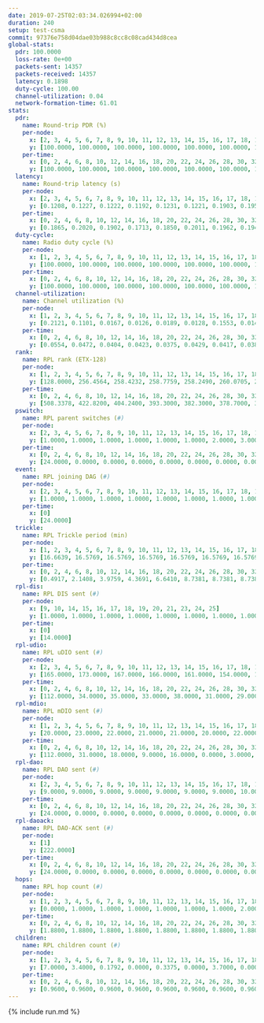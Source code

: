 ```yaml
---
date: 2019-07-25T02:03:34.026994+02:00
duration: 240
setup: test-csma
commit: 97376e758d04dae03b988c8cc8c08cad434d8cea
global-stats:
  pdr: 100.0000
  loss-rate: 0e+00
  packets-sent: 14357
  packets-received: 14357
  latency: 0.1898
  duty-cycle: 100.00
  channel-utilization: 0.04
  network-formation-time: 61.01
stats:
  pdr:
    name: Round-trip PDR (%)
    per-node:
      x: [2, 3, 4, 5, 6, 7, 8, 9, 10, 11, 12, 13, 14, 15, 16, 17, 18, 19, 20, 21, 22, 23, 24, 25]
      y: [100.0000, 100.0000, 100.0000, 100.0000, 100.0000, 100.0000, 100.0000, 100.0000, 100.0000, 100.0000, 100.0000, 100.0000, 100.0000, 100.0000, 100.0000, 100.0000, 100.0000, 100.0000, 100.0000, 100.0000, 100.0000, 100.0000, 100.0000, 100.0000]
    per-time:
      x: [0, 2, 4, 6, 8, 10, 12, 14, 16, 18, 20, 22, 24, 26, 28, 30, 32, 34, 36, 38, 40, 42, 44, 46, 48, 50, 52, 54, 56, 58, 60, 62, 64, 66, 68, 70, 72, 74, 76, 78, 80, 82, 84, 86, 88, 90, 92, 94, 96, 98, 100, 102, 104, 106, 108, 110, 112, 114, 116, 118, 120, 122, 124, 126, 128, 130, 132, 134, 136, 138, 140, 142, 144, 146, 148, 150, 152, 154, 156, 158, 160, 162, 164, 166, 168, 170, 172, 174, 176, 178, 180, 182, 184, 186, 188, 190, 192, 194, 196, 198, 200, 202, 204, 206, 208, 210, 212, 214, 216, 218, 220, 222, 224, 226, 228, 230, 232, 234, 236, 238, 240]
      y: [100.0000, 100.0000, 100.0000, 100.0000, 100.0000, 100.0000, 100.0000, 100.0000, 100.0000, 100.0000, 100.0000, 100.0000, 100.0000, 100.0000, 100.0000, 100.0000, 100.0000, 100.0000, 100.0000, 100.0000, 100.0000, 100.0000, 100.0000, 100.0000, 100.0000, 100.0000, 100.0000, 100.0000, 100.0000, 100.0000, 100.0000, 100.0000, 100.0000, 100.0000, 100.0000, 100.0000, 100.0000, 100.0000, 100.0000, 100.0000, 100.0000, 100.0000, 100.0000, 100.0000, 100.0000, 100.0000, 100.0000, 100.0000, 100.0000, 100.0000, 100.0000, 100.0000, 100.0000, 100.0000, 100.0000, 100.0000, 100.0000, 100.0000, 100.0000, 100.0000, 100.0000, 100.0000, 100.0000, 100.0000, 100.0000, 100.0000, 100.0000, 100.0000, 100.0000, 100.0000, 100.0000, 100.0000, 100.0000, 100.0000, 100.0000, 100.0000, 100.0000, 100.0000, 100.0000, 100.0000, 100.0000, 100.0000, 100.0000, 100.0000, 100.0000, 100.0000, 100.0000, 100.0000, 100.0000, 100.0000, 100.0000, 100.0000, 100.0000, 100.0000, 100.0000, 100.0000, 100.0000, 100.0000, 100.0000, 100.0000, 100.0000, 100.0000, 100.0000, 100.0000, 100.0000, 100.0000, 100.0000, 100.0000, 100.0000, 100.0000, 100.0000, 100.0000, 100.0000, 100.0000, 100.0000, 100.0000, 100.0000, 100.0000, 100.0000, 100.0000, null]
  latency:
    name: Round-trip latency (s)
    per-node:
      x: [2, 3, 4, 5, 6, 7, 8, 9, 10, 11, 12, 13, 14, 15, 16, 17, 18, 19, 20, 21, 22, 23, 24, 25]
      y: [0.1208, 0.1227, 0.1222, 0.1192, 0.1231, 0.1221, 0.1903, 0.1953, 0.1886, 0.1952, 0.1255, 0.1907, 0.1945, 0.1923, 0.1888, 0.1884, 0.1935, 0.1970, 0.2636, 0.2649, 0.2645, 0.2705, 0.2621, 0.2643]
    per-time:
      x: [0, 2, 4, 6, 8, 10, 12, 14, 16, 18, 20, 22, 24, 26, 28, 30, 32, 34, 36, 38, 40, 42, 44, 46, 48, 50, 52, 54, 56, 58, 60, 62, 64, 66, 68, 70, 72, 74, 76, 78, 80, 82, 84, 86, 88, 90, 92, 94, 96, 98, 100, 102, 104, 106, 108, 110, 112, 114, 116, 118, 120, 122, 124, 126, 128, 130, 132, 134, 136, 138, 140, 142, 144, 146, 148, 150, 152, 154, 156, 158, 160, 162, 164, 166, 168, 170, 172, 174, 176, 178, 180, 182, 184, 186, 188, 190, 192, 194, 196, 198, 200, 202, 204, 206, 208, 210, 212, 214, 216, 218, 220, 222, 224, 226, 228, 230, 232, 234, 236, 238, 240]
      y: [0.1865, 0.2020, 0.1902, 0.1713, 0.1850, 0.2011, 0.1962, 0.1947, 0.2011, 0.1976, 0.1889, 0.1911, 0.1874, 0.2060, 0.1861, 0.1960, 0.1996, 0.1985, 0.1960, 0.1962, 0.2020, 0.1895, 0.1929, 0.1986, 0.1970, 0.1988, 0.1946, 0.1978, 0.1981, 0.1887, 0.1910, 0.1980, 0.1827, 0.1905, 0.1846, 0.1872, 0.1823, 0.1926, 0.1791, 0.1908, 0.1889, 0.1891, 0.1947, 0.1913, 0.1922, 0.1830, 0.1869, 0.1887, 0.1997, 0.1947, 0.1755, 0.1867, 0.1899, 0.1811, 0.1852, 0.1985, 0.2078, 0.1937, 0.1830, 0.1853, 0.1906, 0.1751, 0.1944, 0.2026, 0.1919, 0.1897, 0.1925, 0.1927, 0.1889, 0.1869, 0.1905, 0.1968, 0.1979, 0.1910, 0.1886, 0.1954, 0.1975, 0.1964, 0.1873, 0.1816, 0.1828, 0.1702, 0.1830, 0.1818, 0.1848, 0.1862, 0.1815, 0.1851, 0.1833, 0.1884, 0.1894, 0.1827, 0.1796, 0.1876, 0.1869, 0.1889, 0.1801, 0.1878, 0.1821, 0.1905, 0.1751, 0.1880, 0.1888, 0.1871, 0.1943, 0.1888, 0.1923, 0.1922, 0.1806, 0.1832, 0.1930, 0.1868, 0.1798, 0.1873, 0.1852, 0.1866, 0.1938, 0.1931, 0.1925, 0.1879, null]
  duty-cycle:
    name: Radio duty cycle (%)
    per-node:
      x: [1, 2, 3, 4, 5, 6, 7, 8, 9, 10, 11, 12, 13, 14, 15, 16, 17, 18, 19, 20, 21, 22, 23, 24, 25]
      y: [100.0000, 100.0000, 100.0000, 100.0000, 100.0000, 100.0000, 100.0000, 100.0000, 100.0000, 100.0000, 100.0000, 100.0000, 100.0000, 100.0000, 100.0000, 100.0000, 100.0000, 100.0000, 100.0000, 100.0000, 100.0000, 100.0000, 100.0000, 100.0000, 100.0000]
    per-time:
      x: [0, 2, 4, 6, 8, 10, 12, 14, 16, 18, 20, 22, 24, 26, 28, 30, 32, 34, 36, 38, 40, 42, 44, 46, 48, 50, 52, 54, 56, 58, 60, 62, 64, 66, 68, 70, 72, 74, 76, 78, 80, 82, 84, 86, 88, 90, 92, 94, 96, 98, 100, 102, 104, 106, 108, 110, 112, 114, 116, 118, 120, 122, 124, 126, 128, 130, 132, 134, 136, 138, 140, 142, 144, 146, 148, 150, 152, 154, 156, 158, 160, 162, 164, 166, 168, 170, 172, 174, 176, 178, 180, 182, 184, 186, 188, 190, 192, 194, 196, 198, 200, 202, 204, 206, 208, 210, 212, 214, 216, 218, 220, 222, 224, 226, 228, 230, 232, 234, 236, 238]
      y: [100.0000, 100.0000, 100.0000, 100.0000, 100.0000, 100.0000, 100.0000, 100.0000, 100.0000, 100.0000, 100.0000, 100.0000, 100.0000, 100.0000, 100.0000, 100.0000, 100.0000, 100.0000, 100.0000, 100.0000, 100.0000, 100.0000, 100.0000, 100.0000, 100.0000, 100.0000, 100.0000, 100.0000, 100.0000, 100.0000, 100.0000, 100.0000, 100.0000, 100.0000, 100.0000, 100.0000, 100.0000, 100.0000, 100.0000, 100.0000, 100.0000, 100.0000, 100.0000, 100.0000, 100.0000, 100.0000, 100.0000, 100.0000, 100.0000, 100.0000, 100.0000, 100.0000, 100.0000, 100.0000, 100.0000, 100.0000, 100.0000, 100.0000, 100.0000, 100.0000, 100.0000, 100.0000, 100.0000, 100.0000, 100.0000, 100.0000, 100.0000, 100.0000, 100.0000, 100.0000, 100.0000, 100.0000, 100.0000, 100.0000, 100.0000, 100.0000, 100.0000, 100.0000, 100.0000, 100.0000, 100.0000, 100.0000, 100.0000, 100.0000, 100.0000, 100.0000, 100.0000, 100.0000, 100.0000, 100.0000, 100.0000, 100.0000, 100.0000, 100.0000, 100.0000, 100.0000, 100.0000, 100.0000, 100.0000, 100.0000, 100.0000, 100.0000, 100.0000, 100.0000, 100.0000, 100.0000, 100.0000, 100.0000, 100.0000, 100.0000, 100.0000, 100.0000, 100.0000, 100.0000, 100.0000, 100.0000, 100.0000, 100.0000, 100.0000, 100.0000]
  channel-utilization:
    name: Channel utilization (%)
    per-node:
      x: [1, 2, 3, 4, 5, 6, 7, 8, 9, 10, 11, 12, 13, 14, 15, 16, 17, 18, 19, 20, 21, 22, 23, 24, 25]
      y: [0.2121, 0.1101, 0.0167, 0.0126, 0.0189, 0.0128, 0.1553, 0.0144, 0.0151, 0.0139, 0.0156, 0.1004, 0.0139, 0.0137, 0.0244, 0.0479, 0.0208, 0.0869, 0.0240, 0.0138, 0.0149, 0.0140, 0.0172, 0.0139, 0.0145]
    per-time:
      x: [0, 2, 4, 6, 8, 10, 12, 14, 16, 18, 20, 22, 24, 26, 28, 30, 32, 34, 36, 38, 40, 42, 44, 46, 48, 50, 52, 54, 56, 58, 60, 62, 64, 66, 68, 70, 72, 74, 76, 78, 80, 82, 84, 86, 88, 90, 92, 94, 96, 98, 100, 102, 104, 106, 108, 110, 112, 114, 116, 118, 120, 122, 124, 126, 128, 130, 132, 134, 136, 138, 140, 142, 144, 146, 148, 150, 152, 154, 156, 158, 160, 162, 164, 166, 168, 170, 172, 174, 176, 178, 180, 182, 184, 186, 188, 190, 192, 194, 196, 198, 200, 202, 204, 206, 208, 210, 212, 214, 216, 218, 220, 222, 224, 226, 228, 230, 232, 234, 236, 238]
      y: [0.0554, 0.0472, 0.0404, 0.0423, 0.0375, 0.0429, 0.0417, 0.0381, 0.0451, 0.0426, 0.0413, 0.0399, 0.0382, 0.0394, 0.0529, 0.0355, 0.0423, 0.0419, 0.0406, 0.0399, 0.0429, 0.0390, 0.0400, 0.0437, 0.0388, 0.0407, 0.0438, 0.0385, 0.0468, 0.0404, 0.0388, 0.0408, 0.0401, 0.0394, 0.0419, 0.0378, 0.0387, 0.0425, 0.0435, 0.0396, 0.0399, 0.0412, 0.0409, 0.0481, 0.0400, 0.0413, 0.0388, 0.0407, 0.0398, 0.0415, 0.0415, 0.0378, 0.0380, 0.0386, 0.0408, 0.0407, 0.0447, 0.0475, 0.0408, 0.0406, 0.0405, 0.0376, 0.0380, 0.0443, 0.0414, 0.0386, 0.0409, 0.0426, 0.0387, 0.0414, 0.0393, 0.0426, 0.0417, 0.0407, 0.0418, 0.0405, 0.0417, 0.0408, 0.0412, 0.0371, 0.0402, 0.0378, 0.0373, 0.0375, 0.0423, 0.0401, 0.0407, 0.0423, 0.0383, 0.0415, 0.0373, 0.0387, 0.0392, 0.0418, 0.0399, 0.0397, 0.0383, 0.0386, 0.0406, 0.0398, 0.0405, 0.0371, 0.0380, 0.0412, 0.0379, 0.0412, 0.0384, 0.0407, 0.0406, 0.0390, 0.0404, 0.0413, 0.0409, 0.0374, 0.0430, 0.0387, 0.0410, 0.0383, 0.0398, 0.0403]
  rank:
    name: RPL rank (ETX-128)
    per-node:
      x: [1, 2, 3, 4, 5, 6, 7, 8, 9, 10, 11, 12, 13, 14, 15, 16, 17, 18, 19, 20, 21, 22, 23, 24, 25]
      y: [128.0000, 256.4564, 258.4232, 258.7759, 258.2490, 260.0705, 256.7593, 393.0702, 401.5391, 385.3942, 392.8512, 260.8755, 390.7025, 392.8340, 392.1992, 390.4793, 388.2116, 391.1660, 396.7510, 518.8975, 524.6926, 522.5267, 537.6107, 523.6929, 522.1950]
    per-time:
      x: [0, 2, 4, 6, 8, 10, 12, 14, 16, 18, 20, 22, 24, 26, 28, 30, 32, 34, 36, 38, 40, 42, 44, 46, 48, 50, 52, 54, 56, 58, 60, 62, 64, 66, 68, 70, 72, 74, 76, 78, 80, 82, 84, 86, 88, 90, 92, 94, 96, 98, 100, 102, 104, 106, 108, 110, 112, 114, 116, 118, 120, 122, 124, 126, 128, 130, 132, 134, 136, 138, 140, 142, 144, 146, 148, 150, 152, 154, 156, 158, 160, 162, 164, 166, 168, 170, 172, 174, 176, 178, 180, 182, 184, 186, 188, 190, 192, 194, 196, 198, 200, 202, 204, 206, 208, 210, 212, 214, 216, 218, 220, 222, 224, 226, 228, 230, 232, 234, 236, 238]
      y: [508.3378, 422.8200, 404.2400, 393.3000, 382.3000, 378.7000, 377.2000, 374.8600, 377.5800, 376.5400, 376.3800, 374.8000, 373.7200, 372.9400, 372.2800, 373.7400, 375.6200, 375.9800, 374.8200, 374.9400, 374.1200, 373.2200, 372.4600, 375.1600, 375.3200, 374.7000, 376.5600, 375.6400, 374.4000, 373.9800, 373.7400, 376.2800, 375.3600, 374.0200, 375.9200, 375.0400, 376.3725, 374.7800, 375.3400, 374.6800, 375.9200, 375.9412, 373.3400, 375.9000, 379.4510, 375.3000, 373.9600, 374.0000, 372.1765, 372.8000, 375.0400, 374.4400, 372.9200, 375.4902, 372.3200, 374.6275, 371.5200, 372.5200, 372.6600, 376.4000, 376.0600, 375.9800, 375.2400, 376.5200, 380.4423, 373.4400, 374.9800, 374.7400, 373.7800, 373.2745, 371.7800, 371.3400, 373.0400, 372.7800, 377.5769, 371.8800, 372.8400, 374.1200, 374.6000, 374.6471, 375.2800, 374.5800, 374.7800, 380.0189, 372.5600, 371.8200, 372.1800, 374.1000, 374.3800, 374.2000, 373.4800, 372.3000, 371.3400, 372.8200, 372.3800, 375.2549, 371.8400, 371.6000, 370.9200, 371.5600, 371.6600, 370.5600, 371.0200, 371.0400, 371.0800, 370.7600, 370.2200, 371.2600, 374.0784, 370.7000, 370.1400, 371.5800, 371.9000, 370.4000, 371.2200, 371.4800, 371.9800, 372.8400, 371.6400, 371.2200]
  pswitch:
    name: RPL parent switches (#)
    per-node:
      x: [2, 3, 4, 5, 6, 7, 8, 9, 10, 11, 12, 13, 14, 15, 16, 17, 18, 19, 20, 21, 22, 23, 24, 25]
      y: [1.0000, 1.0000, 1.0000, 1.0000, 1.0000, 1.0000, 2.0000, 3.0000, 1.0000, 2.0000, 1.0000, 2.0000, 1.0000, 1.0000, 2.0000, 1.0000, 1.0000, 1.0000, 4.0000, 4.0000, 3.0000, 4.0000, 1.0000, 1.0000]
    per-time:
      x: [0, 2, 4, 6, 8, 10, 12, 14, 16, 18, 20, 22, 24, 26, 28, 30, 32, 34, 36, 38, 40, 42, 44, 46, 48, 50, 52, 54, 56, 58, 60, 62, 64, 66, 68, 70, 72, 74, 76, 78, 80, 82, 84, 86, 88, 90, 92, 94, 96, 98, 100, 102, 104, 106, 108, 110, 112, 114, 116, 118, 120, 122, 124, 126, 128, 130, 132, 134, 136, 138, 140, 142, 144, 146, 148, 150, 152, 154, 156, 158, 160, 162, 164, 166, 168, 170, 172, 174, 176, 178, 180, 182, 184, 186, 188, 190, 192, 194, 196, 198, 200, 202, 204, 206, 208, 210, 212, 214, 216]
      y: [24.0000, 0.0000, 0.0000, 0.0000, 0.0000, 0.0000, 0.0000, 0.0000, 0.0000, 0.0000, 0.0000, 0.0000, 0.0000, 0.0000, 0.0000, 0.0000, 0.0000, 0.0000, 0.0000, 0.0000, 0.0000, 0.0000, 0.0000, 0.0000, 0.0000, 0.0000, 0.0000, 0.0000, 0.0000, 0.0000, 0.0000, 0.0000, 0.0000, 0.0000, 0.0000, 0.0000, 1.0000, 0.0000, 0.0000, 0.0000, 0.0000, 1.0000, 0.0000, 0.0000, 1.0000, 0.0000, 0.0000, 0.0000, 1.0000, 0.0000, 0.0000, 0.0000, 0.0000, 1.0000, 0.0000, 1.0000, 0.0000, 0.0000, 0.0000, 0.0000, 0.0000, 0.0000, 0.0000, 0.0000, 2.0000, 0.0000, 0.0000, 0.0000, 0.0000, 1.0000, 0.0000, 0.0000, 0.0000, 0.0000, 2.0000, 0.0000, 0.0000, 0.0000, 0.0000, 1.0000, 0.0000, 0.0000, 0.0000, 3.0000, 0.0000, 0.0000, 0.0000, 0.0000, 0.0000, 0.0000, 0.0000, 0.0000, 0.0000, 0.0000, 0.0000, 1.0000, 0.0000, 0.0000, 0.0000, 0.0000, 0.0000, 0.0000, 0.0000, 0.0000, 0.0000, 0.0000, 0.0000, 0.0000, 1.0000]
  event:
    name: RPL joining DAG (#)
    per-node:
      x: [2, 3, 4, 5, 6, 7, 8, 9, 10, 11, 12, 13, 14, 15, 16, 17, 18, 19, 20, 21, 22, 23, 24, 25]
      y: [1.0000, 1.0000, 1.0000, 1.0000, 1.0000, 1.0000, 1.0000, 1.0000, 1.0000, 1.0000, 1.0000, 1.0000, 1.0000, 1.0000, 1.0000, 1.0000, 1.0000, 1.0000, 1.0000, 1.0000, 1.0000, 1.0000, 1.0000, 1.0000]
    per-time:
      x: [0]
      y: [24.0000]
  trickle:
    name: RPL Trickle period (min)
    per-node:
      x: [1, 2, 3, 4, 5, 6, 7, 8, 9, 10, 11, 12, 13, 14, 15, 16, 17, 18, 19, 20, 21, 22, 23, 24, 25]
      y: [16.6639, 16.5769, 16.5769, 16.5769, 16.5769, 16.5769, 16.5769, 16.5795, 16.5832, 16.5395, 16.5795, 16.5758, 16.5795, 16.5395, 16.5758, 16.5338, 16.5395, 16.5299, 16.5299, 16.5415, 16.5415, 16.5377, 16.5368, 16.5253, 16.5299]
    per-time:
      x: [0, 2, 4, 6, 8, 10, 12, 14, 16, 18, 20, 22, 24, 26, 28, 30, 32, 34, 36, 38, 40, 42, 44, 46, 48, 50, 52, 54, 56, 58, 60, 62, 64, 66, 68, 70, 72, 74, 76, 78, 80, 82, 84, 86, 88, 90, 92, 94, 96, 98, 100, 102, 104, 106, 108, 110, 112, 114, 116, 118, 120, 122, 124, 126, 128, 130, 132, 134, 136, 138, 140, 142, 144, 146, 148, 150, 152, 154, 156, 158, 160, 162, 164, 166, 168, 170, 172, 174, 176, 178, 180, 182, 184, 186, 188, 190, 192, 194, 196, 198, 200, 202, 204, 206, 208, 210, 212, 214, 216, 218, 220, 222, 224, 226, 228, 230, 232, 234, 236, 238]
      y: [0.4917, 2.1408, 3.9759, 4.3691, 6.6410, 8.7381, 8.7381, 8.7381, 11.0100, 17.4763, 17.4763, 17.4763, 17.4763, 17.4763, 17.4763, 17.4763, 17.4763, 17.4763, 17.4763, 17.4763, 17.4763, 17.4763, 17.4763, 17.4763, 17.4763, 17.4763, 17.4763, 17.4763, 17.4763, 17.4763, 17.4763, 17.4763, 17.4763, 17.4763, 17.4763, 17.4763, 17.4763, 17.4763, 17.4763, 17.4763, 17.4763, 17.4763, 17.4763, 17.4763, 17.4763, 17.4763, 17.4763, 17.4763, 17.4763, 17.4763, 17.4763, 17.4763, 17.4763, 17.4763, 17.4763, 17.4763, 17.4763, 17.4763, 17.4763, 17.4763, 17.4763, 17.4763, 17.4763, 17.4763, 17.4763, 17.4763, 17.4763, 17.4763, 17.4763, 17.4763, 17.4763, 17.4763, 17.4763, 17.4763, 17.4763, 17.4763, 17.4763, 17.4763, 17.4763, 17.4763, 17.4763, 17.4763, 17.4763, 17.4763, 17.4763, 17.4763, 17.4763, 17.4763, 17.4763, 17.4763, 17.4763, 17.4763, 17.4763, 17.4763, 17.4763, 17.4763, 17.4763, 17.4763, 17.4763, 17.4763, 17.4763, 17.4763, 17.4763, 17.4763, 17.4763, 17.4763, 17.4763, 17.4763, 17.4763, 17.4763, 17.4763, 17.4763, 17.4763, 17.4763, 17.4763, 17.4763, 17.4763, 17.4763, 17.4763, 17.4763]
  rpl-dis:
    name: RPL DIS sent (#)
    per-node:
      x: [9, 10, 14, 15, 16, 17, 18, 19, 20, 21, 23, 24, 25]
      y: [1.0000, 1.0000, 1.0000, 1.0000, 1.0000, 1.0000, 1.0000, 1.0000, 1.0000, 1.0000, 2.0000, 1.0000, 1.0000]
    per-time:
      x: [0]
      y: [14.0000]
  rpl-udio:
    name: RPL uDIO sent (#)
    per-node:
      x: [2, 3, 4, 5, 6, 7, 8, 9, 10, 11, 12, 13, 14, 15, 16, 17, 18, 19, 20, 21, 22, 23, 24, 25]
      y: [165.0000, 173.0000, 167.0000, 166.0000, 161.0000, 154.0000, 160.0000, 163.0000, 165.0000, 168.0000, 140.0000, 161.0000, 166.0000, 165.0000, 166.0000, 167.0000, 157.0000, 158.0000, 173.0000, 165.0000, 171.0000, 167.0000, 159.0000, 164.0000]
    per-time:
      x: [0, 2, 4, 6, 8, 10, 12, 14, 16, 18, 20, 22, 24, 26, 28, 30, 32, 34, 36, 38, 40, 42, 44, 46, 48, 50, 52, 54, 56, 58, 60, 62, 64, 66, 68, 70, 72, 74, 76, 78, 80, 82, 84, 86, 88, 90, 92, 94, 96, 98, 100, 102, 104, 106, 108, 110, 112, 114, 116, 118, 120, 122, 124, 126, 128, 130, 132, 134, 136, 138, 140, 142, 144, 146, 148, 150, 152, 154, 156, 158, 160, 162, 164, 166, 168, 170, 172, 174, 176, 178, 180, 182, 184, 186, 188, 190, 192, 194, 196, 198, 200, 202, 204, 206, 208, 210, 212, 214, 216, 218, 220, 222, 224, 226, 228, 230, 232, 234, 236, 238, 240]
      y: [112.0000, 34.0000, 35.0000, 33.0000, 38.0000, 31.0000, 29.0000, 36.0000, 31.0000, 37.0000, 27.0000, 35.0000, 32.0000, 26.0000, 37.0000, 31.0000, 33.0000, 32.0000, 32.0000, 35.0000, 31.0000, 30.0000, 33.0000, 37.0000, 30.0000, 31.0000, 34.0000, 34.0000, 29.0000, 30.0000, 27.0000, 36.0000, 32.0000, 33.0000, 29.0000, 37.0000, 29.0000, 34.0000, 34.0000, 28.0000, 35.0000, 35.0000, 28.0000, 31.0000, 28.0000, 36.0000, 28.0000, 35.0000, 35.0000, 32.0000, 31.0000, 30.0000, 36.0000, 33.0000, 36.0000, 33.0000, 35.0000, 31.0000, 31.0000, 26.0000, 28.0000, 34.0000, 34.0000, 32.0000, 31.0000, 33.0000, 33.0000, 29.0000, 39.0000, 30.0000, 31.0000, 34.0000, 32.0000, 31.0000, 36.0000, 28.0000, 30.0000, 30.0000, 31.0000, 28.0000, 35.0000, 28.0000, 32.0000, 32.0000, 32.0000, 30.0000, 30.0000, 28.0000, 33.0000, 30.0000, 33.0000, 29.0000, 30.0000, 35.0000, 30.0000, 30.0000, 32.0000, 32.0000, 34.0000, 34.0000, 30.0000, 30.0000, 31.0000, 29.0000, 32.0000, 28.0000, 33.0000, 35.0000, 32.0000, 35.0000, 33.0000, 31.0000, 31.0000, 33.0000, 31.0000, 33.0000, 30.0000, 32.0000, 31.0000, 31.0000, 8.0000]
  rpl-mdio:
    name: RPL mDIO sent (#)
    per-node:
      x: [1, 2, 3, 4, 5, 6, 7, 8, 9, 10, 11, 12, 13, 14, 15, 16, 17, 18, 19, 20, 21, 22, 23, 24, 25]
      y: [20.0000, 23.0000, 22.0000, 21.0000, 21.0000, 20.0000, 22.0000, 20.0000, 20.0000, 20.0000, 22.0000, 21.0000, 21.0000, 20.0000, 20.0000, 23.0000, 20.0000, 23.0000, 20.0000, 20.0000, 20.0000, 21.0000, 20.0000, 20.0000, 20.0000]
    per-time:
      x: [0, 2, 4, 6, 8, 10, 12, 14, 16, 18, 20, 22, 24, 26, 28, 30, 32, 34, 36, 38, 40, 42, 44, 46, 48, 50, 52, 54, 56, 58, 60, 62, 64, 66, 68, 70, 72, 74, 76, 78, 80, 82, 84, 86, 88, 90, 92, 94, 96, 98, 100, 102, 104, 106, 108, 110, 112, 114, 116, 118, 120, 122, 124, 126, 128, 130, 132, 134, 136, 138, 140, 142, 144, 146, 148, 150, 152, 154, 156, 158, 160, 162, 164, 166, 168, 170, 172, 174, 176, 178, 180, 182, 184, 186, 188, 190, 192, 194, 196, 198, 200, 202, 204, 206, 208, 210, 212, 214, 216, 218, 220, 222, 224, 226, 228, 230, 232, 234, 236, 238, 240]
      y: [112.0000, 31.0000, 18.0000, 9.0000, 16.0000, 0.0000, 3.0000, 15.0000, 7.0000, 0.0000, 0.0000, 0.0000, 0.0000, 4.0000, 8.0000, 4.0000, 6.0000, 3.0000, 0.0000, 0.0000, 0.0000, 0.0000, 9.0000, 6.0000, 4.0000, 5.0000, 1.0000, 0.0000, 0.0000, 0.0000, 3.0000, 5.0000, 7.0000, 2.0000, 7.0000, 1.0000, 0.0000, 0.0000, 0.0000, 1.0000, 6.0000, 6.0000, 6.0000, 6.0000, 0.0000, 0.0000, 0.0000, 0.0000, 3.0000, 6.0000, 7.0000, 8.0000, 1.0000, 0.0000, 0.0000, 0.0000, 0.0000, 4.0000, 6.0000, 9.0000, 5.0000, 1.0000, 0.0000, 0.0000, 0.0000, 2.0000, 3.0000, 9.0000, 1.0000, 10.0000, 0.0000, 0.0000, 0.0000, 0.0000, 3.0000, 7.0000, 6.0000, 5.0000, 4.0000, 0.0000, 0.0000, 0.0000, 0.0000, 2.0000, 8.0000, 6.0000, 5.0000, 4.0000, 0.0000, 0.0000, 0.0000, 0.0000, 12.0000, 4.0000, 5.0000, 4.0000, 0.0000, 0.0000, 0.0000, 0.0000, 7.0000, 3.0000, 3.0000, 6.0000, 6.0000, 0.0000, 0.0000, 0.0000, 0.0000, 4.0000, 4.0000, 8.0000, 4.0000, 5.0000, 0.0000, 0.0000, 0.0000, 0.0000, 3.0000, 5.0000, 1.0000]
  rpl-dao:
    name: RPL DAO sent (#)
    per-node:
      x: [2, 3, 4, 5, 6, 7, 8, 9, 10, 11, 12, 13, 14, 15, 16, 17, 18, 19, 20, 21, 22, 23, 24, 25]
      y: [9.0000, 9.0000, 9.0000, 9.0000, 9.0000, 9.0000, 9.0000, 10.0000, 9.0000, 9.0000, 9.0000, 9.0000, 9.0000, 9.0000, 9.0000, 9.0000, 9.0000, 9.0000, 10.0000, 11.0000, 10.0000, 10.0000, 9.0000, 9.0000]
    per-time:
      x: [0, 2, 4, 6, 8, 10, 12, 14, 16, 18, 20, 22, 24, 26, 28, 30, 32, 34, 36, 38, 40, 42, 44, 46, 48, 50, 52, 54, 56, 58, 60, 62, 64, 66, 68, 70, 72, 74, 76, 78, 80, 82, 84, 86, 88, 90, 92, 94, 96, 98, 100, 102, 104, 106, 108, 110, 112, 114, 116, 118, 120, 122, 124, 126, 128, 130, 132, 134, 136, 138, 140, 142, 144, 146, 148, 150, 152, 154, 156, 158, 160, 162, 164, 166, 168, 170, 172, 174, 176, 178, 180, 182, 184, 186, 188, 190, 192, 194, 196, 198, 200, 202, 204, 206, 208, 210, 212, 214, 216, 218, 220, 222, 224, 226, 228, 230, 232, 234]
      y: [24.0000, 0.0000, 0.0000, 0.0000, 0.0000, 0.0000, 0.0000, 0.0000, 0.0000, 0.0000, 0.0000, 0.0000, 0.0000, 0.0000, 24.0000, 0.0000, 0.0000, 0.0000, 0.0000, 0.0000, 0.0000, 0.0000, 0.0000, 0.0000, 0.0000, 0.0000, 0.0000, 0.0000, 22.0000, 2.0000, 0.0000, 0.0000, 0.0000, 0.0000, 0.0000, 0.0000, 1.0000, 0.0000, 0.0000, 0.0000, 0.0000, 1.0000, 13.0000, 9.0000, 1.0000, 0.0000, 0.0000, 0.0000, 1.0000, 0.0000, 1.0000, 0.0000, 0.0000, 1.0000, 0.0000, 1.0000, 5.0000, 14.0000, 1.0000, 0.0000, 0.0000, 0.0000, 1.0000, 0.0000, 3.0000, 0.0000, 0.0000, 1.0000, 0.0000, 1.0000, 3.0000, 13.0000, 3.0000, 0.0000, 2.0000, 0.0000, 0.0000, 0.0000, 2.0000, 1.0000, 0.0000, 0.0000, 1.0000, 3.0000, 2.0000, 10.0000, 5.0000, 0.0000, 1.0000, 1.0000, 0.0000, 0.0000, 1.0000, 0.0000, 1.0000, 1.0000, 0.0000, 3.0000, 2.0000, 6.0000, 8.0000, 1.0000, 0.0000, 1.0000, 0.0000, 0.0000, 1.0000, 0.0000, 2.0000, 0.0000, 0.0000, 3.0000, 2.0000, 6.0000, 7.0000, 2.0000, 0.0000, 1.0000]
  rpl-daoack:
    name: RPL DAO-ACK sent (#)
    per-node:
      x: [1]
      y: [222.0000]
    per-time:
      x: [0, 2, 4, 6, 8, 10, 12, 14, 16, 18, 20, 22, 24, 26, 28, 30, 32, 34, 36, 38, 40, 42, 44, 46, 48, 50, 52, 54, 56, 58, 60, 62, 64, 66, 68, 70, 72, 74, 76, 78, 80, 82, 84, 86, 88, 90, 92, 94, 96, 98, 100, 102, 104, 106, 108, 110, 112, 114, 116, 118, 120, 122, 124, 126, 128, 130, 132, 134, 136, 138, 140, 142, 144, 146, 148, 150, 152, 154, 156, 158, 160, 162, 164, 166, 168, 170, 172, 174, 176, 178, 180, 182, 184, 186, 188, 190, 192, 194, 196, 198, 200, 202, 204, 206, 208, 210, 212, 214, 216, 218, 220, 222, 224, 226, 228, 230, 232, 234]
      y: [24.0000, 0.0000, 0.0000, 0.0000, 0.0000, 0.0000, 0.0000, 0.0000, 0.0000, 0.0000, 0.0000, 0.0000, 0.0000, 0.0000, 24.0000, 0.0000, 0.0000, 0.0000, 0.0000, 0.0000, 0.0000, 0.0000, 0.0000, 0.0000, 0.0000, 0.0000, 0.0000, 0.0000, 22.0000, 2.0000, 0.0000, 0.0000, 0.0000, 0.0000, 0.0000, 0.0000, 1.0000, 0.0000, 0.0000, 0.0000, 0.0000, 1.0000, 13.0000, 9.0000, 1.0000, 0.0000, 0.0000, 1.0000, 0.0000, 0.0000, 1.0000, 0.0000, 0.0000, 1.0000, 0.0000, 1.0000, 5.0000, 14.0000, 1.0000, 0.0000, 0.0000, 0.0000, 1.0000, 0.0000, 3.0000, 0.0000, 0.0000, 1.0000, 0.0000, 1.0000, 3.0000, 13.0000, 3.0000, 0.0000, 2.0000, 0.0000, 0.0000, 0.0000, 2.0000, 1.0000, 0.0000, 0.0000, 1.0000, 3.0000, 2.0000, 10.0000, 5.0000, 0.0000, 1.0000, 1.0000, 0.0000, 0.0000, 1.0000, 0.0000, 1.0000, 1.0000, 0.0000, 3.0000, 2.0000, 6.0000, 8.0000, 1.0000, 0.0000, 1.0000, 0.0000, 0.0000, 1.0000, 0.0000, 2.0000, 0.0000, 0.0000, 3.0000, 2.0000, 6.0000, 7.0000, 2.0000, 0.0000, 1.0000]
  hops:
    name: RPL hop count (#)
    per-node:
      x: [1, 2, 3, 4, 5, 6, 7, 8, 9, 10, 11, 12, 13, 14, 15, 16, 17, 18, 19, 20, 21, 22, 23, 24, 25]
      y: [0.0000, 1.0000, 1.0000, 1.0000, 1.0000, 1.0000, 1.0000, 2.0000, 2.0000, 2.0000, 2.0000, 1.0000, 2.0000, 2.0000, 2.0000, 2.0000, 2.0000, 2.0000, 2.0000, 3.0000, 3.0000, 3.0000, 3.0000, 3.0000, 3.0000]
    per-time:
      x: [0, 2, 4, 6, 8, 10, 12, 14, 16, 18, 20, 22, 24, 26, 28, 30, 32, 34, 36, 38, 40, 42, 44, 46, 48, 50, 52, 54, 56, 58, 60, 62, 64, 66, 68, 70, 72, 74, 76, 78, 80, 82, 84, 86, 88, 90, 92, 94, 96, 98, 100, 102, 104, 106, 108, 110, 112, 114, 116, 118, 120, 122, 124, 126, 128, 130, 132, 134, 136, 138, 140, 142, 144, 146, 148, 150, 152, 154, 156, 158, 160, 162, 164, 166, 168, 170, 172, 174, 176, 178, 180, 182, 184, 186, 188, 190, 192, 194, 196, 198, 200, 202, 204, 206, 208, 210, 212, 214, 216, 218, 220, 222, 224, 226, 228, 230, 232, 234, 236, 238]
      y: [1.8800, 1.8800, 1.8800, 1.8800, 1.8800, 1.8800, 1.8800, 1.8800, 1.8800, 1.8800, 1.8800, 1.8800, 1.8800, 1.8800, 1.8800, 1.8800, 1.8800, 1.8800, 1.8800, 1.8800, 1.8800, 1.8800, 1.8800, 1.8800, 1.8800, 1.8800, 1.8800, 1.8800, 1.8800, 1.8800, 1.8800, 1.8800, 1.8800, 1.8800, 1.8800, 1.8800, 1.8800, 1.8800, 1.8800, 1.8800, 1.8800, 1.8800, 1.8800, 1.8800, 1.8800, 1.8800, 1.8800, 1.8800, 1.8800, 1.8800, 1.8800, 1.8800, 1.8800, 1.8800, 1.8800, 1.8800, 1.8800, 1.8800, 1.8800, 1.8800, 1.8800, 1.8800, 1.8800, 1.8800, 1.8800, 1.8800, 1.8800, 1.8800, 1.8800, 1.8800, 1.8800, 1.8800, 1.8800, 1.8800, 1.8800, 1.8800, 1.8800, 1.8800, 1.8800, 1.8800, 1.8800, 1.8800, 1.8800, 1.8800, 1.8800, 1.8800, 1.8800, 1.8800, 1.8800, 1.8800, 1.8800, 1.8800, 1.8800, 1.8800, 1.8800, 1.8800, 1.8800, 1.8800, 1.8800, 1.8800, 1.8800, 1.8800, 1.8800, 1.8800, 1.8800, 1.8800, 1.8800, 1.8800, 1.8800, 1.8800, 1.8800, 1.8800, 1.8800, 1.8800, 1.8800, 1.8800, 1.8800, 1.8800, 1.8800, 1.8800]
  children:
    name: RPL children count (#)
    per-node:
      x: [1, 2, 3, 4, 5, 6, 7, 8, 9, 10, 11, 12, 13, 14, 15, 16, 17, 18, 19, 20, 21, 22, 23, 24, 25]
      y: [7.0000, 3.4000, 0.1792, 0.0000, 0.3375, 0.0000, 3.7000, 0.0000, 0.0000, 0.0000, 0.0000, 3.3833, 0.0000, 0.0000, 0.4125, 1.5833, 0.3042, 3.2833, 0.4167, 0.0000, 0.0000, 0.0000, 0.0000, 0.0000, 0.0000]
    per-time:
      x: [0, 2, 4, 6, 8, 10, 12, 14, 16, 18, 20, 22, 24, 26, 28, 30, 32, 34, 36, 38, 40, 42, 44, 46, 48, 50, 52, 54, 56, 58, 60, 62, 64, 66, 68, 70, 72, 74, 76, 78, 80, 82, 84, 86, 88, 90, 92, 94, 96, 98, 100, 102, 104, 106, 108, 110, 112, 114, 116, 118, 120, 122, 124, 126, 128, 130, 132, 134, 136, 138, 140, 142, 144, 146, 148, 150, 152, 154, 156, 158, 160, 162, 164, 166, 168, 170, 172, 174, 176, 178, 180, 182, 184, 186, 188, 190, 192, 194, 196, 198, 200, 202, 204, 206, 208, 210, 212, 214, 216, 218, 220, 222, 224, 226, 228, 230, 232, 234, 236, 238]
      y: [0.9600, 0.9600, 0.9600, 0.9600, 0.9600, 0.9600, 0.9600, 0.9600, 0.9600, 0.9600, 0.9600, 0.9600, 0.9600, 0.9600, 0.9600, 0.9600, 0.9600, 0.9600, 0.9600, 0.9600, 0.9600, 0.9600, 0.9600, 0.9600, 0.9600, 0.9600, 0.9600, 0.9600, 0.9600, 0.9600, 0.9600, 0.9600, 0.9600, 0.9600, 0.9600, 0.9600, 0.9600, 0.9600, 0.9600, 0.9600, 0.9600, 0.9600, 0.9600, 0.9600, 0.9600, 0.9600, 0.9600, 0.9600, 0.9600, 0.9600, 0.9600, 0.9600, 0.9600, 0.9600, 0.9600, 0.9600, 0.9600, 0.9600, 0.9600, 0.9600, 0.9600, 0.9600, 0.9600, 0.9600, 0.9600, 0.9600, 0.9600, 0.9600, 0.9600, 0.9600, 0.9600, 0.9600, 0.9600, 0.9600, 0.9600, 0.9600, 0.9600, 0.9600, 0.9600, 0.9600, 0.9600, 0.9600, 0.9600, 0.9600, 0.9600, 0.9600, 0.9600, 0.9600, 0.9600, 0.9600, 0.9600, 0.9600, 0.9600, 0.9600, 0.9600, 0.9600, 0.9600, 0.9600, 0.9600, 0.9600, 0.9600, 0.9600, 0.9600, 0.9600, 0.9600, 0.9600, 0.9600, 0.9600, 0.9600, 0.9600, 0.9600, 0.9600, 0.9600, 0.9600, 0.9600, 0.9600, 0.9600, 0.9600, 0.9600, 0.9600]
---
```


{% include run.md %}
